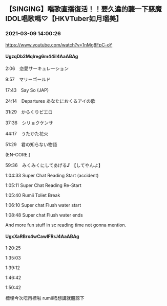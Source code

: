 ## 【SINGING】唱歌直播復活！！要久違的聽一下惡魔IDOL唱歌嗎♡【HKVTuber如月瑠美】
### 2021-03-09 14:00:26
https://www.youtube.com/watch?v=1nMg8FpC-oY
#### UgzqDb2MqIreg6m44il4AaABAg
2:06　恋愛サーキュレーション

9:57　マリーゴールド

17:43　Say So (JAP)

24:14　Ⅾepartures あなたにおくるアイの歌

31:29　からくりピエロ

37:36　シリョクケンサ

44:17　うたかた花火

51:29　君の知らない物語

(EN-CORE.)

59:36　みくみくにしてあげる♪ 【してやんよ】



1:04:33 Super Chat Reading Start (accident)

1:05:11 Super Chat Reading Re-Start

1:05:40 Rumii Toliet Break

1:06:10 Super chat Flush water start

1:08:48 Super chat Flush water ends



And more fun stuff in sc reading time not gonna mention.

#### UgxXaRBrx4wCawIFRrJ4AaABAg
1:20:25

1:35:03

1:39:12

1:46:42

1:50:42

標埋今次唔再標啦 rumii唔想講就體諒下

